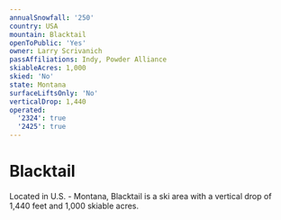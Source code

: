 ```yaml
---
annualSnowfall: '250'
country: USA
mountain: Blacktail
openToPublic: 'Yes'
owner: Larry Scrivanich
passAffiliations: Indy, Powder Alliance
skiableAcres: 1,000
skied: 'No'
state: Montana
surfaceLiftsOnly: 'No'
verticalDrop: 1,440
operated:
  '2324': true
  '2425': true
---
```



# Blacktail

Located in U.S. - Montana, Blacktail is a ski area with a vertical drop of 1,440 feet and 1,000 skiable acres.
